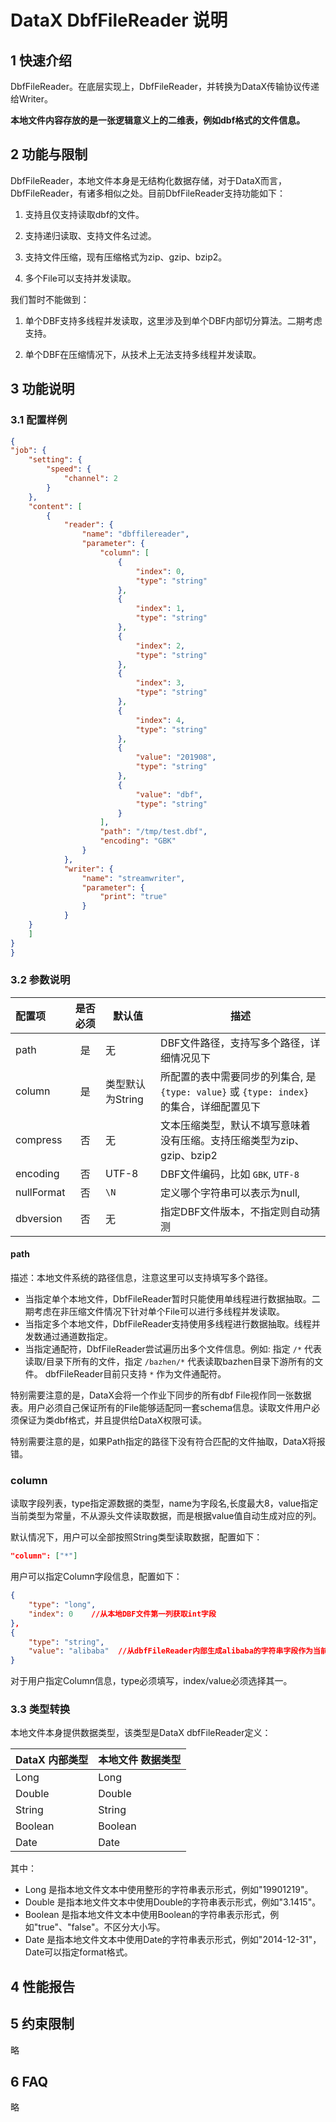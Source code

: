 # DataX DbfFileReader 说明

## 1 快速介绍

DbfFileReader。在底层实现上，DbfFileReader，并转换为DataX传输协议传递给Writer。

**本地文件内容存放的是一张逻辑意义上的二维表，例如dbf格式的文件信息。**

## 2 功能与限制

DbfFileReader，本地文件本身是无结构化数据存储，对于DataX而言，DbfFileReader，有诸多相似之处。目前DbfFileReader支持功能如下：

1. 支持且仅支持读取dbf的文件。

2. 支持递归读取、支持文件名过滤。

3. 支持文件压缩，现有压缩格式为zip、gzip、bzip2。

4. 多个File可以支持并发读取。

我们暂时不能做到：

1. 单个DBF支持多线程并发读取，这里涉及到单个DBF内部切分算法。二期考虑支持。

2. 单个DBF在压缩情况下，从技术上无法支持多线程并发读取。

## 3 功能说明

### 3.1 配置样例

```json
{
"job": {
    "setting": {
        "speed": {
            "channel": 2
        }
    },
    "content": [
        {
            "reader": {
                "name": "dbffilereader",
                "parameter": {
                    "column": [
                        {
                            "index": 0,
                            "type": "string"
                        },
                        {
                            "index": 1,
                            "type": "string"
                        },
                        {
                            "index": 2,
                            "type": "string"
                        },
                        {
                            "index": 3,
                            "type": "string"
                        },
                        {
                            "index": 4,
                            "type": "string"
                        },
                        {
                            "value": "201908",
                            "type": "string"
                        },
                        {
                            "value": "dbf",
                            "type": "string"
                        }
                    ],
                    "path": "/tmp/test.dbf",
                    "encoding": "GBK"
                }
            },
            "writer": {
                "name": "streamwriter",
                "parameter": {
                    "print": "true"
                }
            }
    }
    ]
}
}
```

### 3.2 参数说明

| 配置项           | 是否必须 | 默认值       |    描述    |
| :--------------- | :------: | ------------ |-------------|
| path             |    是    | 无           | DBF文件路径，支持写多个路径，详细情况见下 |
| column           |    是    | 类型默认为String           | 所配置的表中需要同步的列集合, 是 `{type: value}` 或 `{type: index}` 的集合，详细配置见下 |
| compress         | 否       | 无       | 文本压缩类型，默认不填写意味着没有压缩。支持压缩类型为zip、gzip、bzip2  |
| encoding            |    否    | UTF-8         | DBF文件编码，比如 `GBK`, `UTF-8` |
| nullFormat   |    否    | `\N`         | 定义哪个字符串可以表示为null, |
| dbversion |    否    | 无 | 指定DBF文件版本，不指定则自动猜测 |

#### path

描述：本地文件系统的路径信息，注意这里可以支持填写多个路径。 

- 当指定单个本地文件，DbfFileReader暂时只能使用单线程进行数据抽取。二期考虑在非压缩文件情况下针对单个File可以进行多线程并发读取。  
- 当指定多个本地文件，DbfFileReader支持使用多线程进行数据抽取。线程并发数通过通道数指定。  
- 当指定通配符，DbfFileReader尝试遍历出多个文件信息。例如: 指定 `/*` 代表读取/目录下所有的文件，指定 `/bazhen/*` 代表读取bazhen目录下游所有的文件。
dbfFileReader目前只支持 `*` 作为文件通配符。

特别需要注意的是，DataX会将一个作业下同步的所有dbf File视作同一张数据表。用户必须自己保证所有的File能够适配同一套schema信息。读取文件用户必须保证为类dbf格式，并且提供给DataX权限可读。

特别需要注意的是，如果Path指定的路径下没有符合匹配的文件抽取，DataX将报错。

### column

读取字段列表，type指定源数据的类型，name为字段名,长度最大8，value指定当前类型为常量，不从源头文件读取数据，而是根据value值自动生成对应的列。

默认情况下，用户可以全部按照String类型读取数据，配置如下：

```json
"column": ["*"]
```

用户可以指定Column字段信息，配置如下：

```json
{
    "type": "long",
    "index": 0    //从本地DBF文件第一列获取int字段
},
{
    "type": "string",
    "value": "alibaba"  //从dbfFileReader内部生成alibaba的字符串字段作为当前字段
}
```

对于用户指定Column信息，type必须填写，index/value必须选择其一。

### 3.3 类型转换

本地文件本身提供数据类型，该类型是DataX dbfFileReader定义：

| DataX 内部类型| 本地文件 数据类型    |
| -------- | -----  |
| Long     |Long |
| Double   |Double|
| String   |String|
| Boolean  |Boolean |
| Date     |Date |

其中：

- Long 是指本地文件文本中使用整形的字符串表示形式，例如"19901219"。
- Double 是指本地文件文本中使用Double的字符串表示形式，例如"3.1415"。
- Boolean 是指本地文件文本中使用Boolean的字符串表示形式，例如"true"、"false"。不区分大小写。
- Date 是指本地文件文本中使用Date的字符串表示形式，例如"2014-12-31"，Date可以指定format格式。

## 4 性能报告

## 5 约束限制

略

## 6 FAQ

略
